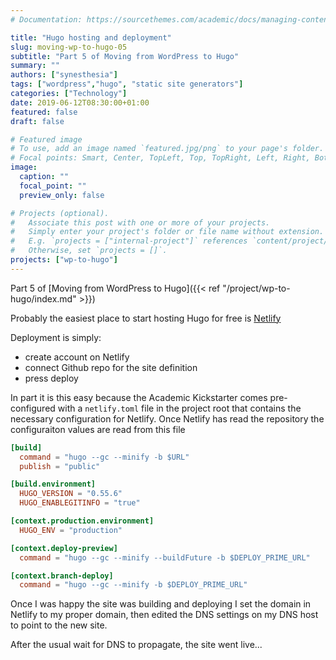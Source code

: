 ```yaml
---
# Documentation: https://sourcethemes.com/academic/docs/managing-content/

title: "Hugo hosting and deployment"
slug: moving-wp-to-hugo-05
subtitle: "Part 5 of Moving from WordPress to Hugo"
summary: ""
authors: ["synesthesia"]
tags: ["wordpress","hugo", "static site generators"]
categories: ["Technology"]
date: 2019-06-12T08:30:00+01:00
featured: false
draft: false

# Featured image
# To use, add an image named `featured.jpg/png` to your page's folder.
# Focal points: Smart, Center, TopLeft, Top, TopRight, Left, Right, BottomLeft, Bottom, BottomRight.
image:
  caption: ""
  focal_point: ""
  preview_only: false

# Projects (optional).
#   Associate this post with one or more of your projects.
#   Simply enter your project's folder or file name without extension.
#   E.g. `projects = ["internal-project"]` references `content/project/deep-learning/index.md`.
#   Otherwise, set `projects = []`.
projects: ["wp-to-hugo"]
---
```

Part 5 of [Moving from WordPress to Hugo]({{< ref "/project/wp-to-hugo/index.md" >}}) 
<!--more-->
Probably the easiest place to start hosting Hugo for free is [Netlify](https://www.netlify.com/)

Deployment is simply:
* create account on Netlify
* connect Github repo for the site definition
* press deploy

In part it is this easy because the Academic Kickstarter comes pre-configured with a `netlify.toml` file in the project root that contains the necessary configuration for Netlify. Once Netlify has read the repository the configuraiton values are read from this file

```TOML
[build]
  command = "hugo --gc --minify -b $URL"
  publish = "public"

[build.environment]
  HUGO_VERSION = "0.55.6"
  HUGO_ENABLEGITINFO = "true"

[context.production.environment]
  HUGO_ENV = "production"

[context.deploy-preview]
  command = "hugo --gc --minify --buildFuture -b $DEPLOY_PRIME_URL"

[context.branch-deploy]
  command = "hugo --gc --minify -b $DEPLOY_PRIME_URL"
```

Once I was happy the site was building and deploying I set the domain in Netlify to my proper domain, then edited the DNS settings on my DNS host to point to the new site.

After the usual wait for DNS to propagate, the site went live...


